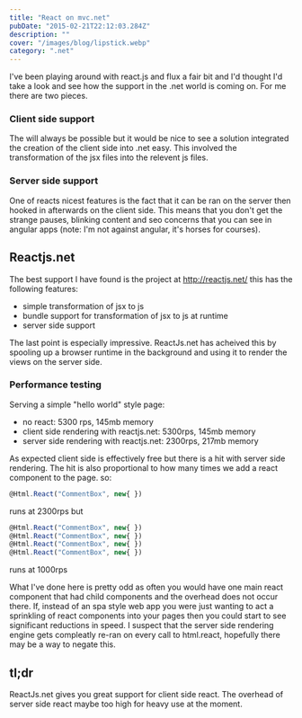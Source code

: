 ```yaml
---
title: "React on mvc.net"
pubDate: "2015-02-21T22:12:03.284Z"
description: ""
cover: "/images/blog/lipstick.webp"
category: ".net"
---
```


I've been playing around with react.js and flux a fair bit and I'd thought I'd take a look and see how the support in the .net world is coming on. For me there are two pieces.

### Client side support

The will always be possible but it would be nice to see a solution integrated the creation of the client side into .net easy. This involved the transformation of the jsx files into the relevent js files.

### Server side support

One of reacts nicest features is the fact that it can be ran on the server then hooked in afterwards on the client side. This means that you don't get the strange pauses, blinking content and seo concerns that you can see in angular apps (note: I'm not against angular, it's horses for courses).

## Reactjs.net

The best support I have found is the project at http://reactjs.net/ this has the following features:

- simple transformation of jsx to js
- bundle support for transformation of jsx to js at runtime
- server side support

The last point is especially impressive. ReactJs.net has acheived this by spooling up a browser runtime in the background and using it to render the views on the server side.

### Performance testing

Serving a simple "hello world" style page:

- no react: 5300 rps, 145mb memory
- client side rendering with reactjs.net: 5300rps, 145mb memory
- server side rendering with reactjs.net: 2300rps, 217mb memory

As expected client side is effectively free but there is a hit with server side rendering. The hit is also proportional to how many times we add a react component to the page. so:

```jsx
@Html.React("CommentBox", new{ })
```

runs at 2300rps but

```jsx
@Html.React("CommentBox", new{ })
@Html.React("CommentBox", new{ })
@Html.React("CommentBox", new{ })
@Html.React("CommentBox", new{ })
```

runs at 1000rps

What I've done here is pretty odd as often you would have one main react component that had child components and the overhead does not occur there. If, instead of an spa style web app you were just wanting to act a sprinkling of react components into your pages then you could start to see significant reductions in speed. I suspect that the server side rendering engine gets compleatly re-ran on every call to html.react, hopefully there may be a way to negate this.

## tl;dr

ReactJs.net gives you great support for client side react. The overhead of server side react maybe too high for heavy use at the moment.
